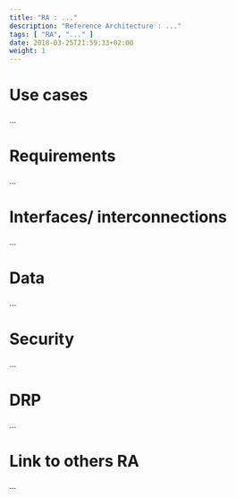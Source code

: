 ```yaml
---
title: "RA : ..."
description: "Reference Architecture : ..."
tags: [ "RA", "..." ]
date: 2018-03-25T21:59:33+02:00
weight: 1
---
```

# Use cases

...

# Requirements

...

# Interfaces/ interconnections 

...

# Data

...

# Security 

...

# DRP

...

# Link to others RA 

...